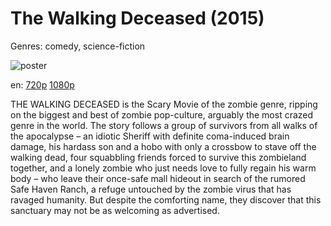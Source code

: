 # The Walking Deceased (2015)

Genres: comedy, science-fiction

![poster](http://image.tmdb.org/t/p/w500/n2tDFVfffMxaJ4Sl93uT8n0Xpgq.jpg)

en:
  [720p](magnet:?xt=urn:btih:054902172cb9c00b9de344337bd820e8f70c6d70&dn=The+Walking+Deceased+%282015%29+720p+BrRip+x264+-+YIFY&tr=udp%3A%2F%2Ftracker.openbittorrent.com%3A80%2Fannounce&tr=udp%3A%2F%2Fglotorrents.pw%3A6969%2Fannounce&tr=udp%3A%2F%2Ftracker.openbittorrent.com%3A80%2Fannounce&tr=udp%3A%2F%2Ftracker.opentrackr.org%3A1337%2Fannounce&tr=udp%3A%2F%2Fzer0day.to%3A1337%2Fannounce&tr=udp%3A%2F%2Ftracker.coppersurfer.tk%3A6969%2Fannounce)
  [1080p](magnet:?xt=urn:btih:140ba5d1c934fd44a1f3f7b1f168f30db510a4be&dn=The+Walking+Deceased+%282015%29+1080p+BrRip+x264+-+YIFY&tr=udp%3A%2F%2Ftracker.openbittorrent.com%3A80%2Fannounce&tr=udp%3A%2F%2Fglotorrents.pw%3A6969%2Fannounce&tr=udp%3A%2F%2Ftracker.openbittorrent.com%3A80%2Fannounce&tr=udp%3A%2F%2Ftracker.opentrackr.org%3A1337%2Fannounce&tr=udp%3A%2F%2Fzer0day.to%3A1337%2Fannounce&tr=udp%3A%2F%2Ftracker.coppersurfer.tk%3A6969%2Fannounce)
  


THE WALKING DECEASED is the Scary Movie of the zombie genre, ripping on the biggest and best of zombie pop-culture, arguably the most crazed genre in the world. The story follows a group of survivors from all walks of the apocalypse – an idiotic Sheriff with definite coma-induced brain damage, his hardass son and a hobo with only a crossbow to stave off the walking dead, four squabbling friends forced to survive this zombieland together, and a lonely zombie who just needs love to fully regain his warm body – who leave their once-safe mall hideout in search of the rumored Safe Haven Ranch, a refuge untouched by the zombie virus that has ravaged humanity. But despite the comforting name, they discover that this sanctuary may not be as welcoming as advertised.
